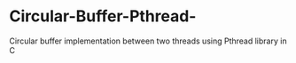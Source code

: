 # Circular-Buffer-Pthread-
Circular buffer implementation between two threads using Pthread library in C
